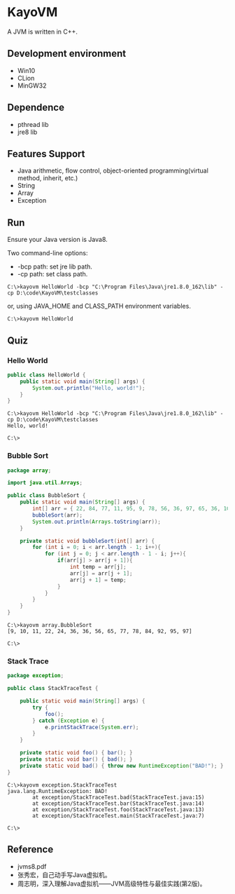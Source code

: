 # KayoVM
A JVM is written in C++.

## Development environment
* Win10
* CLion
* MinGW32

## Dependence
* pthread lib
* jre8 lib

## Features Support
* Java arithmetic, flow control, object-oriented programming(virtual method, inherit, etc.)
* String
* Array
* Exception
<!--
* Multi-thread
* Garbage collection -->
## Run
Ensure your Java version is Java8.

Two command-line options:
* -bcp path: set jre lib path.
* -cp path: set class path.
```
C:\>kayovm HelloWorld -bcp "C:\Program Files\Java\jre1.8.0_162\lib" -cp D:\code\KayoVM\testclasses
```
or, using JAVA_HOME and CLASS_PATH environment variables.
```
C:\>kayovm HelloWorld
```

## Quiz
### Hello World
```java
public class HelloWorld {
    public static void main(String[] args) {
        System.out.println("Hello, world!");
    }
}
```

```
C:\>kayovm HelloWorld -bcp "C:\Program Files\Java\jre1.8.0_162\lib" -cp D:\code\KayoVM\testclasses
Hello, world!

C:\>
```
### Bubble Sort
```java
package array;

import java.util.Arrays;

public class BubbleSort {
    public static void main(String[] args) {
        int[] arr = { 22, 84, 77, 11, 95, 9, 78, 56, 36, 97, 65, 36, 10, 24, 92 };
        bubbleSort(arr);
        System.out.println(Arrays.toString(arr));
    }

    private static void bubbleSort(int[] arr) {
        for (int i = 0; i < arr.length - 1; i++){
            for (int j = 0; j < arr.length - 1 - i; j++){
                if(arr[j] > arr[j + 1]){
                    int temp = arr[j];
                    arr[j] = arr[j + 1];
                    arr[j + 1] = temp;
                }
            }
        }
    }
}
```

```
C:\>kayovm array.BubbleSort
[9, 10, 11, 22, 24, 36, 36, 56, 65, 77, 78, 84, 92, 95, 97]

C:\>
```
### Stack Trace
```java
package exception;

public class StackTraceTest {

    public static void main(String[] args) {
        try {
            foo();
        } catch (Exception e) {
            e.printStackTrace(System.err);
        }
    }

    private static void foo() { bar(); }
    private static void bar() { bad(); }
    private static void bad() { throw new RuntimeException("BAD!"); }
}
```
```
C:\>kayovm exception.StackTraceTest
java.lang.RuntimeException: BAD!
        at exception/StackTraceTest.bad(StackTraceTest.java:15)
        at exception/StackTraceTest.bar(StackTraceTest.java:14)
        at exception/StackTraceTest.foo(StackTraceTest.java:13)
        at exception/StackTraceTest.main(StackTraceTest.java:7)

C:\>
```
## Reference
* jvms8.pdf
* 张秀宏，自己动手写Java虚拟机。
* 周志明，深入理解Java虚拟机——JVM高级特性与最佳实践(第2版)。
